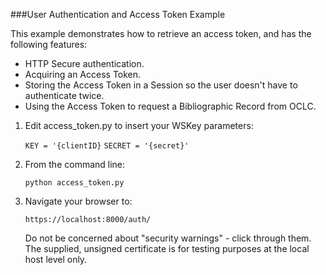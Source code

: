 ###User Authentication and Access Token Example

This example demonstrates how to retrieve an access token, and has the following features:
* HTTP Secure authentication.
* Acquiring an Access Token.
* Storing the Access Token in a Session so the user doesn't have to authenticate twice.
* Using the Access Token to request a Bibliographic Record from OCLC.

1. Edit access_token.py to insert your WSKey parameters:

   `KEY = '{clientID}`
   `SECRET = '{secret}'`

1. From the command line:

    `python access_token.py`

1. Navigate your browser to:

    `https://localhost:8000/auth/`

    Do not be concerned about "security warnings" - click through them. The supplied, unsigned certificate is for
    testing purposes at the local host level only.